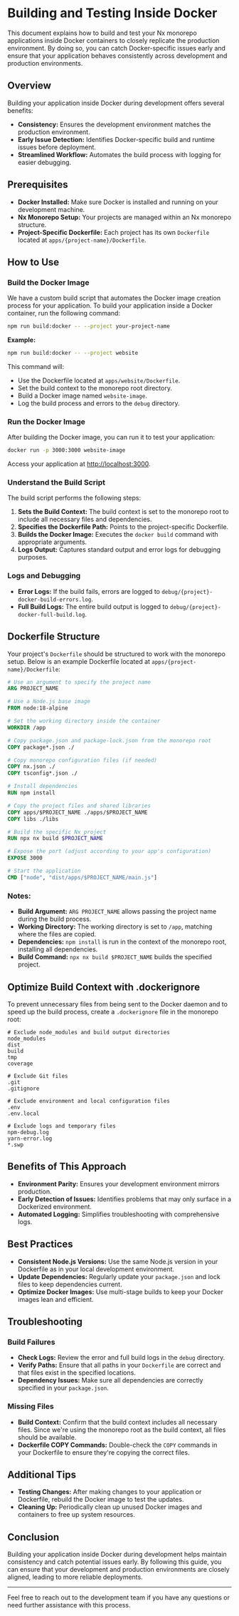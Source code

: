 # Building and Testing Inside Docker

This document explains how to build and test your Nx monorepo applications inside Docker containers
to closely replicate the production environment. By doing so, you can catch Docker-specific issues
early and ensure that your application behaves consistently across development and production
environments.

## Overview

Building your application inside Docker during development offers several benefits:

- **Consistency:** Ensures the development environment matches the production environment.
- **Early Issue Detection:** Identifies Docker-specific build and runtime issues before deployment.
- **Streamlined Workflow:** Automates the build process with logging for easier debugging.

## Prerequisites

- **Docker Installed:** Make sure Docker is installed and running on your development machine.
- **Nx Monorepo Setup:** Your projects are managed within an Nx monorepo structure.
- **Project-Specific Dockerfile:** Each project has its own `Dockerfile` located at
  `apps/{project-name}/Dockerfile`.

## How to Use

### Build the Docker Image

We have a custom build script that automates the Docker image creation process for your application.
To build your application inside a Docker container, run the following command:

```bash
npm run build:docker -- --project your-project-name
```

**Example:**

```bash
npm run build:docker -- --project website
```

This command will:

- Use the Dockerfile located at `apps/website/Dockerfile`.
- Set the build context to the monorepo root directory.
- Build a Docker image named `website-image`.
- Log the build process and errors to the `debug` directory.

### Run the Docker Image

After building the Docker image, you can run it to test your application:

```bash
docker run -p 3000:3000 website-image
```

Access your application at [http://localhost:3000](http://localhost:3000).

### Understand the Build Script

The build script performs the following steps:

1. **Sets the Build Context:** The build context is set to the monorepo root to include all
   necessary files and dependencies.
2. **Specifies the Dockerfile Path:** Points to the project-specific Dockerfile.
3. **Builds the Docker Image:** Executes the `docker build` command with appropriate arguments.
4. **Logs Output:** Captures standard output and error logs for debugging purposes.

### Logs and Debugging

- **Error Logs:** If the build fails, errors are logged to
  `debug/{project}-docker-build-errors.log`.
- **Full Build Logs:** The entire build output is logged to `debug/{project}-docker-full-build.log`.

## Dockerfile Structure

Your project's `Dockerfile` should be structured to work with the monorepo setup. Below is an
example Dockerfile located at `apps/{project-name}/Dockerfile`:

```dockerfile
# Use an argument to specify the project name
ARG PROJECT_NAME

# Use a Node.js base image
FROM node:18-alpine

# Set the working directory inside the container
WORKDIR /app

# Copy package.json and package-lock.json from the monorepo root
COPY package*.json ./

# Copy monorepo configuration files (if needed)
COPY nx.json ./
COPY tsconfig*.json ./

# Install dependencies
RUN npm install

# Copy the project files and shared libraries
COPY apps/$PROJECT_NAME ./apps/$PROJECT_NAME
COPY libs ./libs

# Build the specific Nx project
RUN npx nx build $PROJECT_NAME

# Expose the port (adjust according to your app's configuration)
EXPOSE 3000

# Start the application
CMD ["node", "dist/apps/$PROJECT_NAME/main.js"]
```

### Notes:

- **Build Argument:** `ARG PROJECT_NAME` allows passing the project name during the build process.
- **Working Directory:** The working directory is set to `/app`, matching where the files are
  copied.
- **Dependencies:** `npm install` is run in the context of the monorepo root, installing all
  dependencies.
- **Build Command:** `npx nx build $PROJECT_NAME` builds the specified project.

## Optimize Build Context with .dockerignore

To prevent unnecessary files from being sent to the Docker daemon and to speed up the build process,
create a `.dockerignore` file in the monorepo root:

```dockerignore
# Exclude node_modules and build output directories
node_modules
dist
build
tmp
coverage

# Exclude Git files
.git
.gitignore

# Exclude environment and local configuration files
.env
.env.local

# Exclude logs and temporary files
npm-debug.log
yarn-error.log
*.swp
```

## Benefits of This Approach

- **Environment Parity:** Ensures your development environment mirrors production.
- **Early Detection of Issues:** Identifies problems that may only surface in a Dockerized
  environment.
- **Automated Logging:** Simplifies troubleshooting with comprehensive logs.

## Best Practices

- **Consistent Node.js Versions:** Use the same Node.js version in your Dockerfile as in your local
  development environment.
- **Update Dependencies:** Regularly update your `package.json` and lock files to keep dependencies
  current.
- **Optimize Docker Images:** Use multi-stage builds to keep your Docker images lean and efficient.

## Troubleshooting

### Build Failures

- **Check Logs:** Review the error and full build logs in the `debug` directory.
- **Verify Paths:** Ensure that all paths in your `Dockerfile` are correct and that files exist in
  the specified locations.
- **Dependency Issues:** Make sure all dependencies are correctly specified in your `package.json`.

### Missing Files

- **Build Context:** Confirm that the build context includes all necessary files. Since we're using
  the monorepo root as the build context, all files should be available.
- **Dockerfile COPY Commands:** Double-check the `COPY` commands in your Dockerfile to ensure
  they're copying the correct files.

## Additional Tips

- **Testing Changes:** After making changes to your application or Dockerfile, rebuild the Docker
  image to test the updates.
- **Cleaning Up:** Periodically clean up unused Docker images and containers to free up system
  resources.

## Conclusion

Building your application inside Docker during development helps maintain consistency and catch
potential issues early. By following this guide, you can ensure that your development and production
environments are closely aligned, leading to more reliable deployments.

---

Feel free to reach out to the development team if you have any questions or need further assistance
with this process.
